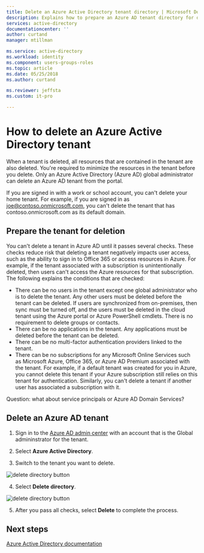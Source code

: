 ```yaml
---
title: Delete an Azure Active Directory tenant directory | Microsoft Docs
description: Explains how to prepare an Azure AD tenant directory for deletion
services: active-directory
documentationcenter: ''
author: curtand
manager: mtillman

ms.service: active-directory
ms.workload: identity
ms.component: users-groups-roles
ms.topic: article
ms.date: 05/25/2018
ms.author: curtand

ms.reviewer: jeffsta
ms.custom: it-pro

---
```

# How to delete an Azure Active Directory tenant
When a tenant is deleted, all resources that are contained in the tenant are also deleted. You're required to minimize the resources in the tenant before you delete. Only an Azure Active Directory (Azure AD) global administrator can delete an Azure AD tenant from the portal. 

If you are signed in with a work or school account, you can't delete your home tenant. For example, if you are signed in as joe@contoso.onmicrosoft.com, you can't delete the tenant that has contoso.onmicrosoft.com as its default domain. 

## Prepare the tenant for deletion

You can't delete a tenant in Azure AD until it passes several checks. These checks reduce risk that deleting a tenant negatively impacts user access, such as the ability to sign in to Office 365 or access resources in Azure. For example, if the tenant associated with a subscription is unintentionally deleted, then users can't access the Azure resources for that subscription. The following explains the conditions that are checked:

* There can be no users in the tenant except one global administrator who is to delete the tenant. Any other users must be deleted before the tenant can be deleted. If users are synchronized from on-premises, then sync must be turned off, and the users must be deleted in the cloud tenant using the Azure portal or Azure PowerShell cmdlets. There is no requirement to delete groups or contacts.
* There can be no applications in the tenant. Any applications must be deleted before the tenant can be deleted.
* There can be no multi-factor authentication providers linked to the tenant.
* There can be no subscriptions for any Microsoft Online Services such as Microsoft Azure, Office 365, or Azure AD Premium associated with the tenant. For example, if a default tenant was created for you in Azure, you cannot delete this tenant if your Azure subscription still relies on this tenant for authentication. Similarly, you can't delete a tenant if another user has associated a subscription with it. 

Question: what about service principals or Azure AD Domain Services?

## Delete an Azure AD tenant

1. Sign in to the [Azure AD admin center](https://aad.portal.azure.com) with an account that is the Global admininstrator for the tenant.

2. Select **Azure Active Directory**.

3. Switch to the tenant you want to delete.
  
  ![delete directory button](./media/directory-delete-howto/delete-directory-command.png)

4. Select **Delete directory**.
  
  ![delete directory button](./media/directory-delete-howto/delete-directory-list.png)

5. After you pass all checks, select **Delete** to complete the process.

## Next steps
[Azure Active Directory documentation](https://docs.microsoft.com/azure/active-directory/)

